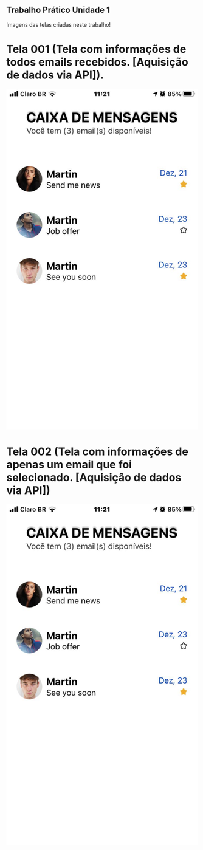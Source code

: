 ## Trabalho Prático Unidade 1
Imagens das telas criadas neste trabalho!

# Tela 001 (Tela com informações de todos emails recebidos. [Aquisição de dados via API]).

![alt text](https://github.com/yJFelipeSS/DevMobile-2021.2/blob/main/trabalho001/Print%20Tela%20%23001.jpg)

# Tela 002 (Tela com informações de apenas um email que foi selecionado. [Aquisição de dados via API])

![alt text](https://github.com/yJFelipeSS/DevMobile-2021.2/blob/main/trabalho001/Print%20Tela%20%23001.jpg)
